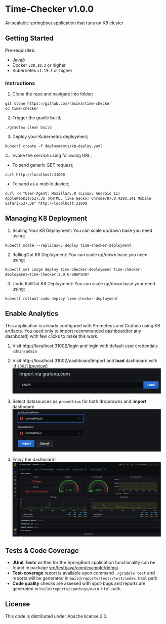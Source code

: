 # Time-Checker v1.0.0
An scalable springboot application that runs on K8 cluster

## Getting Started
Pre-requisites:
- Java8
- Docker `v20.10.2` or higher
- Kubernetes `v1.19.3` or higher

### Instructions
1. Clone the repo and navigate into folder;
```
git clone https://github.com/rasika/time-checker
cd time-checker
```

2. Trigger the gradle build;
```
./gradlew clean build
```

3. Deploy your Kubernetes deployment;
```
kubectl create -f deployments/k8-deploy.yaml
```

4.. Invoke the service using following URL;
- To send generic GET request;
```
curl http://localhost:31000
```
- To send as a mobile device;
```
curl -H "User-Agent: Mozilla/5.0 (Linux; Android 11) AppleWebKit/537.36 (KHTML, like Gecko) Chrome/87.0.4280.141 Mobile Safari/537.36" http://localhost:31000
```

## Managing K8 Deployment
1. Scaling Your K8 Deployment: You can scale up/down base you need using;
```
kubectl scale --replicas=3 deploy time-checker-deployment
```

2. RollingOut K8 Deployment: You can scale up/down base you need using;
```
kubectl set image deploy time-checker-deployment time-checker-deployment=time-checker:2.0.0-SNAPSHOT
```

3. Undo RollOut K8 Deployment: You can scale up/down base your need using;
```
kubectl rollout undo deploy time-checker-deployment
```

## Enable Analytics
This application is already configured with Prometeus and Grafana using K8 artifacts. You need only to import recommended dashboard(or any dashboard) with few clicks to make this work.
1. Visit http://localhost:31002/login and login with default user credentials `admin/admin`
2. Visit http://localhost:31002/dashboard/import and **load** dashboard with id `13625`([preview](https://grafana.com/grafana/dashboards/13625))
![load dashboard](https://github.com/rasika/time-checker/blob/master/doc/images/load.png?raw=true)

3. Select datasources as `promethius` for both dropdowns and **import** dashboard
![import dashboard](https://github.com/rasika/time-checker/blob/master/doc/images/import.png?raw=true)

4. Enjoy the dashboard!
![dashboard preview](https://github.com/rasika/time-checker/blob/master/doc/images/dashboard.png?raw=true)

## Tests & Code Coverage
- **JUnit Tests** written for the SpringBoot application functionality can be found in package [src/test/java/com/example/demo/](https://github.com/rasika/time-checker/blob/master/src/test/java/com/example/demo/)
- **Test-coverage** report is available upon command `./gradelw test` and reports will be generated in `build/reports/tests/test/index.html` path.
- **Code quality** checks are assesed with spot-bugs and reports are generated in `build/reports/spotbugs/main.html` path.

## License
This code is distributed under Apache license 2.0.
